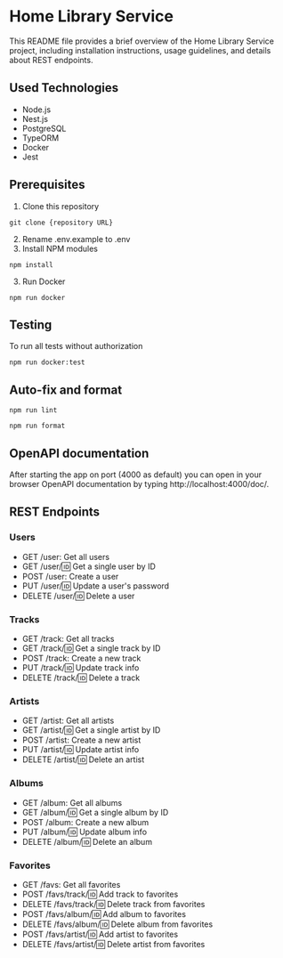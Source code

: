 # Home Library Service

This README file provides a brief overview of the Home Library Service project, including installation instructions, usage guidelines, and details about REST endpoints. 

## Used Technologies
* Node.js
* Nest.js
* PostgreSQL
* TypeORM
* Docker
* Jest


## Prerequisites
1. Clone this repository 
```
git clone {repository URL}
```
2. Rename .env.example to .env
3. Install NPM modules
```
npm install
```
3. Run Docker
```
npm run docker
```


## Testing
To run all tests without authorization
```
npm run docker:test
```

## Auto-fix and format

```
npm run lint
```

```
npm run format
```

## OpenAPI documentation
After starting the app on port (4000 as default) you can open
in your browser OpenAPI documentation by typing http://localhost:4000/doc/.

## REST Endpoints
### Users
- GET /user: Get all users
- GET /user/:id: Get a single user by ID
- POST /user: Create a user
- PUT /user/:id: Update a user's password
- DELETE /user/:id: Delete a user
### Tracks
- GET /track: Get all tracks
- GET /track/:id: Get a single track by ID
- POST /track: Create a new track
- PUT /track/:id: Update track info
- DELETE /track/:id: Delete a track
### Artists
- GET /artist: Get all artists
- GET /artist/:id: Get a single artist by ID
- POST /artist: Create a new artist
- PUT /artist/:id: Update artist info
- DELETE /artist/:id: Delete an artist
### Albums
- GET /album: Get all albums
- GET /album/:id: Get a single album by ID
- POST /album: Create a new album
- PUT /album/:id: Update album info
- DELETE /album/:id: Delete an album
### Favorites
- GET /favs: Get all favorites
- POST /favs/track/:id: Add track to favorites
- DELETE /favs/track/:id: Delete track from favorites
- POST /favs/album/:id: Add album to favorites
- DELETE /favs/album/:id: Delete album from favorites
- POST /favs/artist/:id: Add artist to favorites
- DELETE /favs/artist/:id: Delete artist from favorites
